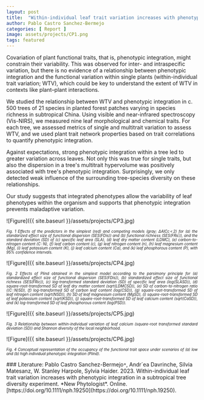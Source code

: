 ```yaml
---
layout: post
title:  "Within-individual leaf trait variation increases with phenotypic integration in a subtropical tree diversity experiment"
author: Pablo Castro Sanchez-Bermejo
categories: [ Report ]
image: assets/projects/CP1.png
tags: featured
---
```

Covariation of plant functional traits, that is, phenotypic integration, might constrain their variability. This was observed for inter- and intraspecific variation, but there is no evidence of a relationship between phenotypic integration and the functional variation within single plants (within-individual trait variation; WTV), which could be key to understand the extent of WTV in contexts like plant–plant interactions.

We studied the relationship between WTV and phenotypic integration in c. 500 trees of 21 species in planted forest patches varying in species richness in subtropical China. Using visible and near-infrared spectroscopy (Vis-NIRS), we measured nine leaf morphological and chemical traits. For each tree, we assessed metrics of single and multitrait variation to assess WTV, and we used plant trait network properties based on trait correlations to quantify phenotypic integration.

Against expectations, strong phenotypic integration within a tree led to greater variation across leaves. Not only this was true for single traits, but also the dispersion in a tree's multitrait hypervolume was positively associated with tree's phenotypic integration. Surprisingly, we only detected weak influence of the surrounding tree-species diversity on these relationships.

Our study suggests that integrated phenotypes allow the variability of leaf phenotypes within the organism and supports that phenotypic integration prevents maladaptive variation.

![Figure]({{ site.baseurl }}/assets/projects/CP3.jpg)
<p style='text-align: justify;' ><span style="font-style: italic; font-size:70%">Fig. 1 Effects of the predictors in the simplest (red) and competing models (gray; ∆AICc < 2) for (a) the standarized effect size of functional dispersion (SES(FDis)) and (b) functional richness (SES(FRic)), and the standard deviation (SD) of (c) specific leaf area (SLA), (d) leaf dry matter content (LDMC), (e) carbon-to-nitrogen content (C : N), (f) leaf carbon content (c), (g) leaf nitrogen content (n), (h) leaf magnesium content (Mg), (i) leaf potassium content (K), (j) leaf calcium content (Ca), and (k) leaf phosphorous content (P), with 95% confidence intervals. 
</span></p>
![Figure]({{ site.baseurl }}/assets/projects/CP4.jpg)
<p style='text-align: justify;' ><span style="font-style: italic; font-size:70%">Fig. 2 Effects of PIind obtained in the simplest model according to the parsimony principle for (a) standardized effect size of functional dispersion (SES(FDis)), (b) standardized effect size of functional richness (SES(FRic)), (c) log-transformed standard deviation (SD) of specific leaf area (log(SLASD)), (d) square-root-transformed SD of leaf dry matter content (sqrt(LDMCSD)), (e) SD of carbon-to-nitrogen ratio ((C : N)SD), (f) log-transformed SD of carbon leaf content (log(CSD)), (g) square-root-transformed SD of leaf nitrogen content (sqrt(NSD)), (h) SD of leaf magnesium content (MgSD), (i) square-root-transformed SD of leaf potassium content (sqrt(KSD)), (j) square-root-transformed SD of leaf calcium content (sqrt(CaSD)), and (k) log-transformed SD of leaf phosphorous content (log(PSD)). 
</span></p>
![Figure]({{ site.baseurl }}/assets/projects/CP5.jpg)
<p style='text-align: justify;' ><span style="font-style: italic; font-size:70%">Fig. 3 Relationship between within-individual variation of leaf calcium (square-root transformed standard deviation (SD)) and Shannon diversity of the local neighborhood. 
</span></p>
![Figure]({{ site.baseurl }}/assets/projects/CP6.jpg)
<p style='text-align: justify;' ><span style="font-style: italic; font-size:70%">Fig. 4 Conceptual representation of the occupancy of the functional trait space under scenarios of (a) low and (b) high individual phenotypic integration (PIind). 
</span></p>
### Literature:
Pablo Castro Sanchez-Bermejo<code>&ast;</code>, Andr´ea Davrinche, Silvia Matesanz, W. Stanley Harpole, Sylvia Haider. 2023. Within-individual leaf trait variation increases with phenotypic integration in a subtropical tree diversity experiment. *New Phytologist*.  Online. [https://doi.org/10.1111/nph.19250](https://doi.org/10.1111/nph.19250).
